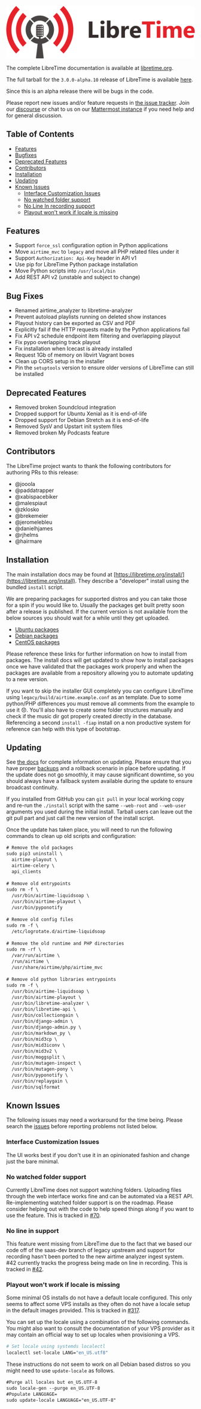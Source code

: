 ![](https://github.com/LibreTime/libretime/raw/master/logo/logotype.png)

The complete LibreTime documentation is available at [libretime.org](http://libretime.org).

The full tarball for the `3.0.0-alpha.10` release of LibreTime is available [here](https://github.com/LibreTime/libretime/releases/download/3.0.0-alpha.10/libretime-3.0.0-alpha.10.tar.gz).

Since this is an alpha release there will be bugs in the code.

Please report new issues and/or feature requests in [the issue tracker](https://github.com/LibreTime/libretime/issues). Join our [discourse](https://discourse.libretime.org/) or chat to us on our [Mattermost instance](https://chat.libretime.org/e) if you need help and for general discussion.

## Table of Contents

- [Features](#features-3.0.0-alpha.10)
- [Bugfixes](#bugfixes-3.0.0-alpha.10)
- [Deprecated Features](#deprecated-3.0.0-alpha.10)
- [Contributors](#contributors-3.0.0-alpha.10")
- [Installation](#install-3.0.0-alpha.10")
- [Updating](#update-3.0.0-alpha.10")
- [Known Issues](#issues-3.0.0-alpha.10")
  - [Interface Customization Issues](#issues-interface-issues-3.0.0-alpha.10")
  - [No watched folder support](#issues-watched-3.0.0-alpha.10")
  - [No Line In recording support](#issues-line-in-3.0.0-alpha.10")
  - [Playout won't work if locale is missing](#issues-no-locale-3.0.0-alpha.10")

<a id="features-3.0.0-alpha.10"/>

## Features

- Support `force_ssl` configuration option in Python applications
- Move `airtime_mvc` to `legacy` and move all PHP related files under it
- Support `Authorization: Api-Key` header in API v1
- Use pip for LibreTime Python package installation
- Move Python scripts into `/usr/local/bin`
- Add REST API v2 (unstable and subject to change)

<a id="bugfixes-3.0.0-alpha.10">

## Bug Fixes

- Renamed airtime_analyzer to libretime-analyzer
- Prevent autoload playlists running on deleted show instances
- Playout history can be exported as CSV and PDF
- Explicitly fail if the HTTP requests made by the Python applications fail
- Fix API v2 schedule endpoint item filtering and overlapping playout
- Fix pypo overlapping track playout
- Fix installation when Icecast is already installed
- Request 1Gb of memory on libvirt Vagrant boxes
- Clean up CORS setup in the installer
- Pin the `setuptools` version to ensure older versions of LibreTime can still be installed

<a id="deprecated-3.0.0-alpha.10">

## Deprecated Features

- Removed broken Soundcloud integration
- Dropped support for Ubuntu Xenial as it is end-of-life
- Dropped support for Debian Stretch as it is end-of-life
- Removed SysV and Upstart init system files
- Removed broken My Podcasts feature

<a id="contributors-3.0.0-alpha.10">

## Contributors

The LibreTime project wants to thank the following contributors for authoring PRs to this release:

- @jooola
- @paddatrapper
- @xabispacebiker
- @malespiaut
- @zklosko
- @brekemeier
- @jeromelebleu
- @danielhjames
- @rjhelms
- @hairmare

<a id="install-3.0.0-alpha.10">

## Installation

The main installation docs may be found at [https://libretime.org/install/](https://libretime.org/install). They describe a "developer" install using the bundled `install` script.

We are preparing packages for supported distros and you can take those for a spin if you would like to. Usually the packages get built pretty soon after a release is published. If the current version is not available from the below sources you should wait for a while until they get uploaded.

- [Ubuntu packages](https://github.com/LibreTime/libretime-debian-packaging/releases)
- [Debian packages](https://github.com/LibreTime/libretime-debian-packaging/releases)
- [CentOS packages](https://build.opensuse.org/package/show/home:radiorabe:airtime/libretime)

Please reference these links for further information on how to install from packages. The install docs will get updated to show how to install packages once we have validated that the packages work properly and when the packages are available from a repository allowing you to automate updating to a new version.

If you want to skip the installer GUI completely you can configure LibreTime using `legacy/build/airtime.example.conf` as an template. Due to some python/PHP differences you must remove all comments from the example to use it 😞. You'll also have to create some folder structures manually and check if the music dir got properly created directly in the database. Referencing a second `install -fiap` install on a non productive system for reference can help with this type of bootstrap.

<a id="update-3.0.0-alpha.10">

## Updating

See [the docs](https://libretime.org/docs/upgrading) for complete information on updating. Please ensure that you have proper [backups](https://libretime.org/docs/backing-up-the-server) and a rollback scenario in place before updating.
If the update does not go smoothly, it may cause significant downtime, so you should always have a fallback system available during the update to ensure broadcast continuity.

If you installed from GitHub you can `git pull` in your local working copy and re-run the `./install` script with the same `--web-root` and `--web-user` arguments you used during the initial install. Tarball users can leave out the git pull part and just call the new version of the install script.

Once the update has taken place, you will need to run the following commands to clean up old scripts and configuration:

```
# Remove the old packages
sudo pip3 uninstall \
  airtime-playout \
  airtime-celery \
  api_clients

# Remove old entrypoints
sudo rm -f \
  /usr/bin/airtime-liquidsoap \
  /usr/bin/airtime-playout \
  /usr/bin/pyponotify

# Remove old config files
sudo rm -f \
  /etc/logrotate.d/airtime-liquidsoap

# Remove the old runtime and PHP directories
sudo rm -rf \
  /var/run/airtime \
  /run/airtime \
  /usr/share/airtime/php/airtime_mvc

# Remove old python libraries entrypoints
sudo rm -f \
  /usr/bin/airtime-liquidsoap \
  /usr/bin/airtime-playout \
  /usr/bin/libretime-analyzer \
  /usr/bin/libretime-api \
  /usr/bin/collectiongain \
  /usr/bin/django-admin \
  /usr/bin/django-admin.py \
  /usr/bin/markdown_py \
  /usr/bin/mid3cp \
  /usr/bin/mid3iconv \
  /usr/bin/mid3v2 \
  /usr/bin/moggsplit \
  /usr/bin/mutagen-inspect \
  /usr/bin/mutagen-pony \
  /usr/bin/pyponotify \
  /usr/bin/replaygain \
  /usr/bin/sqlformat
```

<a id="issues-3.0.0-alpha.10">

## Known Issues

The following issues may need a workaround for the time being. Please search the [issues](https://github.com/LibreTime/libretime/issues) before reporting problems not listed below.

<a id="issues-interface-issues-3.0.0-alpha.10">

### Interface Customization Issues

The UI works best if you don't use it in an opinionated fashion and change just the bare minimal.

<a id="issues-watched-3.0.0-alpha.10">

### No watched folder support

Currently LibreTime does not support watching folders. Uploading files through the web interface works fine and can be automated via a REST API. Re-implementing watched folder support is on the roadmap. Please consider helping out with the code to help speed things along if you want to use the feature. This is tracked in [#70](https://github.com/LibreTime/libretime/issues/70).

<a id="issues-line-in-3.0.0-alpha.10">

### No line in support

This feature went missing from LibreTime due to the fact that we based our code off of the saas-dev branch of legacy upstream and support for recording hasn't been ported to the new airtime analyzer ingest system. #42 currently tracks the progress being made on line in recording. This is tracked in [#42](https://github.com/LibreTime/libretime/issues/42).

<a id="issues-no-locale-3.0.0-alpha.10">

### Playout won't work if locale is missing

Some minimal OS installs do not have a default locale configured. This only seems to affect some VPS installs as they often do not have a locale setup in the default images provided. This is tracked in [#317](https://github.com/LibreTime/libretime/issues/317).

You can set up the locale using a combination of the following commands. You might also want to consult the documentation of your VPS provider as it may contain an official way to set up locales when provisioning a VPS.

```bash
# Set locale using systemds localectl
localectl set-locale LANG="en_US.utf8"
```

These instructions do not seem to work on all Debian based distros so you might need to use `update-locale` as follows.

```
#Purge all locales but en_US.UTF-8
sudo locale-gen --purge en_US.UTF-8
#Populate LANGUAGE=
sudo update-locale LANGUAGE="en_US.UTF-8"
```

<a id="#issues-no-i18n-3.0.0-alpha.10">
